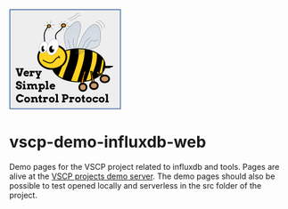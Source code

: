 <img src="./images/logo/vscp_logo_text_box.png" alt="drawing" width="200"/>

# vscp-demo-influxdb-web

Demo pages for the VSCP project related to influxdb and tools. Pages are alive at the <a href="demo.vscp.org">VSCP projects demo server</a>. The demo pages should also be possible to test opened locally and serverless in the src folder of the project.


